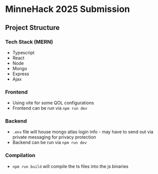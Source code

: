 # MinneHack 2025 Submission

## Project Structure

### Tech Stack (MERN)
- Typescript
- React
- Node
- Mongo
- Express
- Ajax

### Frontend
- Using vite for some QOL configurations
- Frontend can be run via `npm run dev`

### Backend
- `.env` file will house mongo atlas login info - may have to send out via private messaging for privacy protection
- Backend can be run via `npm run dev`

### Compilation
- `npm run build` will compile the ts files into the js binaries
